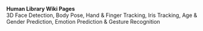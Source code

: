 **Human Library Wiki Pages**  
3D Face Detection, Body Pose, Hand & Finger Tracking, Iris Tracking, Age & Gender Prediction, Emotion Prediction & Gesture Recognition  